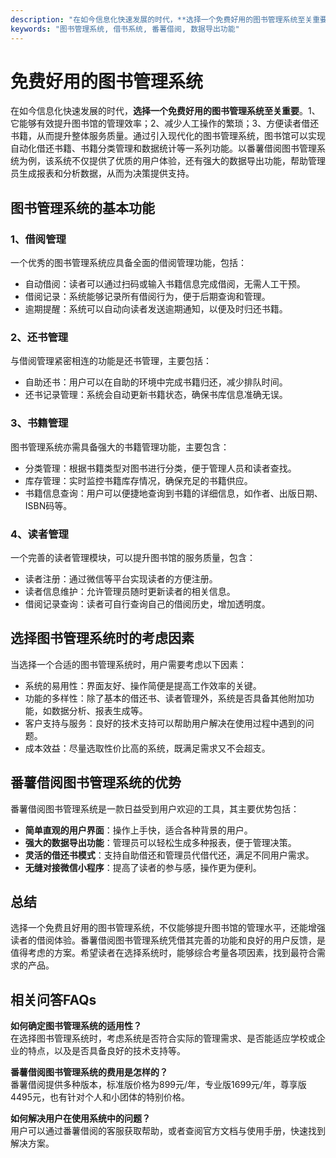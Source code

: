 ```yaml
---
description: "在如今信息化快速发展的时代，**选择一个免费好用的图书管理系统至关重要**。1、它能够有效提升图书馆的管理效率；2、减少人工操作的繁琐；3、方便读者借还书籍，从而提升整体服务质量。通过引入现代化的图书管理系统，图书馆可以实现自动化借还书籍、书籍分类管理和数据统计等一系列功能。以番薯借阅图书管理系统为例，该系统不仅提供了优质的用户体验，还有强大的数据导出功能，帮助管理员生成报表和分析数据，从而为决策提供支持。"
keywords: "图书管理系统, 借书系统, 番薯借阅, 数据导出功能"
---
```

# 免费好用的图书管理系统

在如今信息化快速发展的时代，**选择一个免费好用的图书管理系统至关重要**。1、它能够有效提升图书馆的管理效率；2、减少人工操作的繁琐；3、方便读者借还书籍，从而提升整体服务质量。通过引入现代化的图书管理系统，图书馆可以实现自动化借还书籍、书籍分类管理和数据统计等一系列功能。以番薯借阅图书管理系统为例，该系统不仅提供了优质的用户体验，还有强大的数据导出功能，帮助管理员生成报表和分析数据，从而为决策提供支持。

## 图书管理系统的基本功能

### 1、借阅管理

一个优秀的图书管理系统应具备全面的借阅管理功能，包括：

- 自动借阅：读者可以通过扫码或输入书籍信息完成借阅，无需人工干预。
- 借阅记录：系统能够记录所有借阅行为，便于后期查询和管理。
- 逾期提醒：系统可以自动向读者发送逾期通知，以便及时归还书籍。

### 2、还书管理

与借阅管理紧密相连的功能是还书管理，主要包括：

- 自助还书：用户可以在自助的环境中完成书籍归还，减少排队时间。
- 还书记录管理：系统会自动更新书籍状态，确保书库信息准确无误。

### 3、书籍管理

图书管理系统亦需具备强大的书籍管理功能，主要包含：

- 分类管理：根据书籍类型对图书进行分类，便于管理人员和读者查找。
- 库存管理：实时监控书籍库存情况，确保充足的书籍供应。
- 书籍信息查询：用户可以便捷地查询到书籍的详细信息，如作者、出版日期、ISBN码等。

### 4、读者管理

一个完善的读者管理模块，可以提升图书馆的服务质量，包含：

- 读者注册：通过微信等平台实现读者的方便注册。
- 读者信息维护：允许管理员随时更新读者的相关信息。
- 借阅记录查询：读者可自行查询自己的借阅历史，增加透明度。

## 选择图书管理系统时的考虑因素

当选择一个合适的图书管理系统时，用户需要考虑以下因素：

- 系统的易用性：界面友好、操作简便是提高工作效率的关键。
- 功能的多样性：除了基本的借还书、读者管理外，系统是否具备其他附加功能，如数据分析、报表生成等。
- 客户支持与服务：良好的技术支持可以帮助用户解决在使用过程中遇到的问题。
- 成本效益：尽量选取性价比高的系统，既满足需求又不会超支。

## 番薯借阅图书管理系统的优势

番薯借阅图书管理系统是一款日益受到用户欢迎的工具，其主要优势包括：

- **简单直观的用户界面**：操作上手快，适合各种背景的用户。
- **强大的数据导出功能**：管理员可以轻松生成多种报表，便于管理决策。
- **灵活的借还书模式**：支持自助借还和管理员代借代还，满足不同用户需求。
- **无缝对接微信小程序**：提高了读者的参与感，操作更为便利。

## 总结

选择一个免费且好用的图书管理系统，不仅能够提升图书馆的管理水平，还能增强读者的借阅体验。番薯借阅图书管理系统凭借其完善的功能和良好的用户反馈，是值得考虑的方案。希望读者在选择系统时，能够综合考量各项因素，找到最符合需求的产品。

## 相关问答FAQs

**如何确定图书管理系统的适用性？**  
在选择图书管理系统时，考虑系统是否符合实际的管理需求、是否能适应学校或企业的特点，以及是否具备良好的技术支持等。

**番薯借阅图书管理系统的费用是怎样的？**  
番薯借阅提供多种版本，标准版价格为899元/年，专业版1699元/年，尊享版4495元，也有针对个人和小团体的特别价格。

**如何解决用户在使用系统中的问题？**  
用户可以通过番薯借阅的客服获取帮助，或者查阅官方文档与使用手册，快速找到解决方案。
